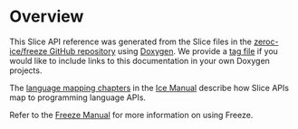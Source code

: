 Overview
==

This Slice API reference was generated from the Slice files in the
[zeroc-ice/freeze GitHub repository](https://github.com/zeroc-ice/freeze/tree/3.7/slice)
using [Doxygen](http://www.doxygen.nl/). We provide a [tag file](../freeze.tag) if you
would like to include links to this documentation in your own Doxygen projects.

The [language mapping chapters](https://doc.zeroc.com/ice/3.7/language-mappings)
in the [Ice Manual](https://doc.zeroc.com/ice/3.7/introduction) describe how Slice
APIs map to programming language APIs.

Refer to the [Freeze Manual](https://doc.zeroc.com/freeze/3.7/freeze-manual) for
more information on using Freeze.
